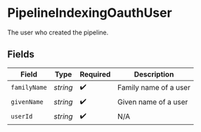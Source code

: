 # PipelineIndexingOauthUser

The user who created the pipeline.


## Fields

| Field                 | Type                  | Required              | Description           |
| --------------------- | --------------------- | --------------------- | --------------------- |
| `familyName`          | *string*              | :heavy_check_mark:    | Family name of a user |
| `givenName`           | *string*              | :heavy_check_mark:    | Given name of a user  |
| `userId`              | *string*              | :heavy_check_mark:    | N/A                   |